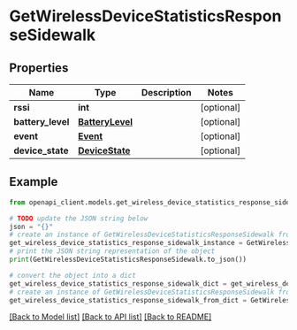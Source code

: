 # GetWirelessDeviceStatisticsResponseSidewalk


## Properties

Name | Type | Description | Notes
------------ | ------------- | ------------- | -------------
**rssi** | **int** |  | [optional] 
**battery_level** | [**BatteryLevel**](BatteryLevel.md) |  | [optional] 
**event** | [**Event**](Event.md) |  | [optional] 
**device_state** | [**DeviceState**](DeviceState.md) |  | [optional] 

## Example

```python
from openapi_client.models.get_wireless_device_statistics_response_sidewalk import GetWirelessDeviceStatisticsResponseSidewalk

# TODO update the JSON string below
json = "{}"
# create an instance of GetWirelessDeviceStatisticsResponseSidewalk from a JSON string
get_wireless_device_statistics_response_sidewalk_instance = GetWirelessDeviceStatisticsResponseSidewalk.from_json(json)
# print the JSON string representation of the object
print(GetWirelessDeviceStatisticsResponseSidewalk.to_json())

# convert the object into a dict
get_wireless_device_statistics_response_sidewalk_dict = get_wireless_device_statistics_response_sidewalk_instance.to_dict()
# create an instance of GetWirelessDeviceStatisticsResponseSidewalk from a dict
get_wireless_device_statistics_response_sidewalk_from_dict = GetWirelessDeviceStatisticsResponseSidewalk.from_dict(get_wireless_device_statistics_response_sidewalk_dict)
```
[[Back to Model list]](../README.md#documentation-for-models) [[Back to API list]](../README.md#documentation-for-api-endpoints) [[Back to README]](../README.md)


